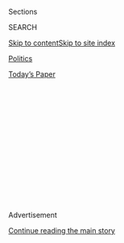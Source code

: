 <div id="app">

<div>

<div>

<div>

<div class="NYTAppHideMasthead css-1q2w90k e1suatyy0">

<div class="section css-ui9rw0 e1suatyy2">

<div class="css-eph4ug er09x8g0">

<div class="css-6n7j50">

</div>

<span class="css-1dv1kvn">Sections</span>

<div class="css-10488qs">

<span class="css-1dv1kvn">SEARCH</span>

</div>

[Skip to content](#site-content)[Skip to site
index](#site-index)

</div>

<div id="masthead-section-label" class="css-1wr3we4 eaxe0e00">

[Politics](https://www.nytimes.com/section/politics)

</div>

<div class="css-10698na e1huz5gh0">

</div>

</div>

<div id="masthead-bar-one" class="section hasLinks css-15hmgas e1csuq9d3">

<div class="css-uqyvli e1csuq9d0">

</div>

<div class="css-1uqjmks e1csuq9d1">

</div>

<div class="css-9e9ivx">

[](https://myaccount.nytimes.com/auth/login?response_type=cookie&client_id=vi)

</div>

<div class="css-1bvtpon e1csuq9d2">

[Today’s
Paper](https://www.nytimes.com/section/todayspaper)

</div>

</div>

</div>

</div>

<div data-aria-hidden="false">

<div id="site-content" data-role="main">

<div>

<div class="css-1aor85t" style="opacity:0.000000001;z-index:-1;visibility:hidden">

<div class="css-1hqnpie">

<div class="css-epjblv">

<span class="css-17xtcya">[Politics](/section/politics)</span><span class="css-x15j1o">|</span><span class="css-fwqvlz">Republican
Platform Defends ‘Traditional’ Marriage, a Border Wall and
Coal</span>

</div>

<div class="css-k008qs">

<div class="css-1iwv8en">

<span class="css-18z7m18"></span>

<div>

</div>

</div>

<span class="css-1n6z4y">https://nyti.ms/2a4FpGB</span>

<div class="css-1705lsu">

<div class="css-4xjgmj">

<div class="css-4skfbu" data-role="toolbar" data-aria-label="Social Media Share buttons, Save button, and Comments Panel with current comment count" data-testid="share-tools">

  - 
  - 
  - 
  - 
    
    <div class="css-6n7j50">
    
    </div>

  - 

</div>

</div>

</div>

</div>

</div>

</div>

<div class="css-13pd83m">

</div>

<div id="top-wrapper" class="css-1sy8kpn">

<div id="top-slug" class="css-l9onyx">

Advertisement

</div>

[Continue reading the main
story](#after-top)

<div class="ad top-wrapper" style="text-align:center;height:100%;display:block;min-height:250px">

<div id="top" class="place-ad" data-position="top" data-size-key="top">

</div>

</div>

<div id="after-top">

</div>

</div>

<div id="sponsor-wrapper" class="css-1hyfx7x">

<div id="sponsor-slug" class="css-19vbshk">

Supported by

</div>

[Continue reading the main
story](#after-sponsor)

<div id="sponsor" class="ad sponsor-wrapper" style="text-align:center;height:100%;display:block">

</div>

<div id="after-sponsor">

</div>

</div>

<div class="css-1vkm6nb ehdk2mb0">

# Republican Platform Defends ‘Traditional’ Marriage, a Border Wall and Coal

</div>

<div class="css-79elbk" data-testid="photoviewer-wrapper">

<div class="css-z3e15g" data-testid="photoviewer-wrapper-hidden">

</div>

<div class="css-1a48zt4 ehw59r15" data-testid="photoviewer-children">

![<span class="css-16f3y1r e13ogyst0" data-aria-hidden="true">Reince
Priebus, chairman of the Republican National Committee, called the party
convention into session in Cleveland on
Monday.</span><span class="css-cnj6d5 e1z0qqy90" itemprop="copyrightHolder"><span class="css-1ly73wi e1tej78p0">Credit...</span><span><span>Damon
Winter/The New York
Times</span></span></span>](https://static01.nyt.com/images/2016/07/19/us/19platform-web/19platform-web-articleLarge.jpg?quality=75&auto=webp&disable=upscale)

</div>

</div>

<div class="css-xt80pu e12qa4dv0">

<div class="css-18e8msd">

<div class="css-vp77d3 epjyd6m0">

<div class="css-1baulvz">

By [<span class="css-1baulvz last-byline" itemprop="name">Jeremy W.
Peters</span>](http://www.nytimes.com/by/jeremy-w-peters)

</div>

</div>

  - July 18,
    2016

  - 
    
    <div class="css-4xjgmj">
    
    <div class="css-d8bdto" data-role="toolbar" data-aria-label="Social Media Share buttons, Save button, and Comments Panel with current comment count" data-testid="share-tools">
    
      - 
      - 
      - 
      - 
        
        <div class="css-6n7j50">
        
        </div>
    
      - 
    
    </div>
    
    </div>

</div>

</div>

<div class="section meteredContent css-1r7ky0e" name="articleBody" itemprop="articleBody">

<div class="css-1fanzo5 StoryBodyCompanionColumn">

<div class="css-53u6y8">

CLEVELAND — *Follow our latest Day 2 coverage of the* [*Republican
National
Convention*](http://www.nytimes.com/2016/07/20/us/politics/republican-national-convention.html)*.*

\_\_\_\_\_

The Republican Party on Monday adopted perhaps its most socially
conservative platform ever, one that offers a harsh portrayal of
homosexuality and a strong defense of the “natural” family unit. But in
other places it takes a less traditionally conservative approach, such
as a call for less rigid criminal statutes. It calls for a wall along
the southern border and for English to be designated the country’s
official language. It advocates opening up more public land to energy
exploration. And it urges Congress to impeach more judges.

Here are some excerpts:

**On Legalizing Same-Sex Marriage**

“Five unelected lawyers robbed 320 million Americans of their legitimate
constitutional authority to define marriage as the union of one man and
one woman. The Court twisted the meaning of the Fourteenth Amendment
beyond recognition. To echo Scalia, we dissent. We, therefore, support
the appointment of justices and judges who respect the constitutional
limits on their power and respect the authority of the states to decide
such fundamental social questions.”

**On Judges and the Supreme Court**

“We encourage Congress to use the check of impeachment for judges who
unconstitutionally usurp Article 1 powers. In tandem with a Republican
Senate, a new Republican president will restore to the \[Supreme\] Court
a strong conservative majority that will follow the text and original
meaning of the Constitution and our laws.”

</div>

</div>

<div class="css-1fanzo5 StoryBodyCompanionColumn">

<div class="css-53u6y8">

“Only such appointments will enable courts to begin to reverse the long
line of activist decisions — including Roe, Obergefell, and the
Obamacare
cases…”

</div>

</div>

<div class="css-1sngw6j">

[](https://www.nytimes.com/interactive/2016/07/18/us/elections/gop-conventions-speakers.html)

<div class="css-1eoytci">

![](https://static01.nyt.com/images/2016/07/19/us/19livepromo/19livepromo-videoLarge.jpg)

</div>

<div class="css-1rha1bf">

## Republican Convention Day 1: Analysis

Times journalists provided live analysis of the first night of the
Republican National Convention as Donald J. Trump aims to unify the
party.

</div>

</div>

<div class="css-1fanzo5 StoryBodyCompanionColumn">

<div class="css-53u6y8">

**On Religious Expression in Public Life**

“We support the public display of the Ten Commandments as a reflection
of our history and our country’s Judeo-Christian heritage and further
affirm the rights of religious students to engage in voluntary prayer at
public school events and to have equal access to school facilities.”

”We oppose government discrimination against businesses or entities
which decline to sell items or services to individuals for activities
that go against their religious views about such activities.”

</div>

</div>

![<span class="css-16f3y1r e13ogyst0">On the first day of the convention
on Monday, a lot of things did not go as anticipated. The Republican
Party sought to show that it had unified behind Donald J. Trump. Instead
some delegates tried to stage a last-ditch
revolt.</span><span class="css-cch8ym"><span class="css-1dv1kvn">Credit</span><span class="css-cnj6d5 e1z0qqy90" itemprop="copyrightHolder"><span class="css-1ly73wi e1tej78p0">Credit...</span><span>Damon
Winter/The New York
Times</span></span></span>](https://static01.nyt.com/images/2016/07/18/us/18highlights-sub/18highlights-sub-videoSixteenByNine3000-v3.jpg)

<div class="css-1fanzo5 StoryBodyCompanionColumn">

<div class="css-53u6y8">

**On Traditional vs. Modern Families**

“The data and the facts lead to an inescapable conclusion: Every child
deserves a married mom and dad. The reality remains that millions of
American families do not have the advantages that come with that
structure. We honor the courageous efforts of those who bear the burdens
of parenting alone and embrace the principle that all Americans should
be treated with dignity and respect. But respect is not enough. Our laws
and our government’s regulations should recognize marriage as the union
of one man and one woman.”

</div>

</div>

<div class="css-1fanzo5 StoryBodyCompanionColumn">

<div class="css-53u6y8">

**On ‘Therapy’ for Gay Minors**

“We support the right of parents to determine the proper medical
treatment and therapy for their minor children.”

**On Transgender Rights and Title IX**

“That same provision of law is now being used by bureaucrats — and by
the current President of the United States — to impose a social and
cultural revolution upon the American people by wrongly redefining sex
discrimination to include sexual orientation or other categories.”

“Their edict to the states concerning restrooms, locker rooms, and other
facilities is at once illegal, dangerous, and ignores privacy issues.”

**On Energy Development**

“The Democratic Party does not understand that coal is an abundant,
clean, affordable, reliable domestic energy resource. Those who mine it
and their families should be protected from the Democratic Party’s
radical anti-coal agenda.”

**On Immigration**

“We support building a wall along our southern border and protecting all
ports of entry. The border wall must cover the entirety of the southern
border and must be sufficient to stop both vehicular and pedestrian
traffic.”

**On Criminal Justice Reform**

“In the past, judicial discretion about sentences led to serious
mistakes concerning dangerous criminals. Mandatory minimum sentencing
became an important tool for keeping them off the streets. Modifications
to it should be targeted toward particular categories, especially
nonviolent offenders and persons with drug, alcohol, or mental health
issues, and should require disclosure by the courts of any judicial
departure from the state’s sentencing requirements.”

</div>

</div>

</div>

<div>

</div>

<div>

</div>

<div>

</div>

<div>

<div id="bottom-wrapper" class="css-1ede5it">

<div id="bottom-slug" class="css-l9onyx">

Advertisement

</div>

[Continue reading the main
story](#after-bottom)

<div id="bottom" class="ad bottom-wrapper" style="text-align:center;height:100%;display:block;min-height:90px">

</div>

<div id="after-bottom">

</div>

</div>

</div>

</div>

</div>

## Site Index

<div>

</div>

## Site Information Navigation

  - [© <span>2020</span> <span>The New York Times
    Company</span>](https://help.nytimes.com/hc/en-us/articles/115014792127-Copyright-notice)

<!-- end list -->

  - [NYTCo](https://www.nytco.com/)
  - [Contact
    Us](https://help.nytimes.com/hc/en-us/articles/115015385887-Contact-Us)
  - [Work with us](https://www.nytco.com/careers/)
  - [Advertise](https://nytmediakit.com/)
  - [T Brand Studio](http://www.tbrandstudio.com/)
  - [Your Ad
    Choices](https://www.nytimes.com/privacy/cookie-policy#how-do-i-manage-trackers)
  - [Privacy](https://www.nytimes.com/privacy)
  - [Terms of
    Service](https://help.nytimes.com/hc/en-us/articles/115014893428-Terms-of-service)
  - [Terms of
    Sale](https://help.nytimes.com/hc/en-us/articles/115014893968-Terms-of-sale)
  - [Site
    Map](https://spiderbites.nytimes.com)
  - [Help](https://help.nytimes.com/hc/en-us)
  - [Subscriptions](https://www.nytimes.com/subscription?campaignId=37WXW)

</div>

</div>

</div>

</div>
